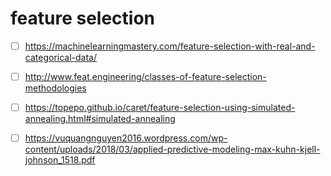 # feature selection
- [ ] https://machinelearningmastery.com/feature-selection-with-real-and-categorical-data/
- [ ] http://www.feat.engineering/classes-of-feature-selection-methodologies
- [ ] https://topepo.github.io/caret/feature-selection-using-simulated-annealing.html#simulated-annealing
- [ ] https://vuquangnguyen2016.wordpress.com/wp-content/uploads/2018/03/applied-predictive-modeling-max-kuhn-kjell-johnson_1518.pdf

